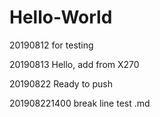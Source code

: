 # Hello-World

20190812 for testing

20190813 Hello, add from X270

20190822 Ready to push

201908221400 break line test .md



